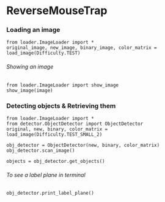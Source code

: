 # ReverseMouseTrap

### Loading an image
    from loader.ImageLoader import *
    original_image, new_image, binary_image, color_matrix = load_image(Difficulty.TEST)

###### Showing an image
    from loader.ImageLoader import show_image
    show_image(image)
    
### Detecting objects & Retrieving them
    from loader.ImageLoader import *
    from detector.ObjectDetector import ObjectDetector
    original, new, binary, color_matrix = load_image(Difficulty.TEST_SMALL_2)

    obj_detector = ObjectDetector(new, binary, color_matrix)
    obj_detector.scan_image()

    objects = obj_detector.get_objects()
    
###### To see a label plane in terminal
    obj_detector.print_label_plane()
